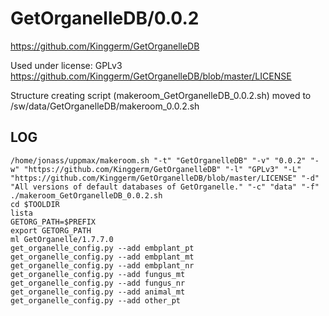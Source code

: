 GetOrganelleDB/0.0.2
========================

<https://github.com/Kinggerm/GetOrganelleDB>

Used under license:
GPLv3
<https://github.com/Kinggerm/GetOrganelleDB/blob/master/LICENSE>

Structure creating script (makeroom_GetOrganelleDB_0.0.2.sh) moved to /sw/data/GetOrganelleDB/makeroom_0.0.2.sh

LOG
---

    /home/jonass/uppmax/makeroom.sh "-t" "GetOrganelleDB" "-v" "0.0.2" "-w" "https://github.com/Kinggerm/GetOrganelleDB" "-l" "GPLv3" "-L" "https://github.com/Kinggerm/GetOrganelleDB/blob/master/LICENSE" "-d" "All versions of default databases of GetOrganelle." "-c" "data" "-f"
    ./makeroom_GetOrganelleDB_0.0.2.sh
    cd $TOOLDIR
    lista
    GETORG_PATH=$PREFIX
    export GETORG_PATH
    ml GetOrganelle/1.7.7.0
    get_organelle_config.py --add embplant_pt
    get_organelle_config.py --add embplant_mt
    get_organelle_config.py --add embplant_nr
    get_organelle_config.py --add fungus_mt
    get_organelle_config.py --add fungus_nr
    get_organelle_config.py --add animal_mt
    get_organelle_config.py --add other_pt


